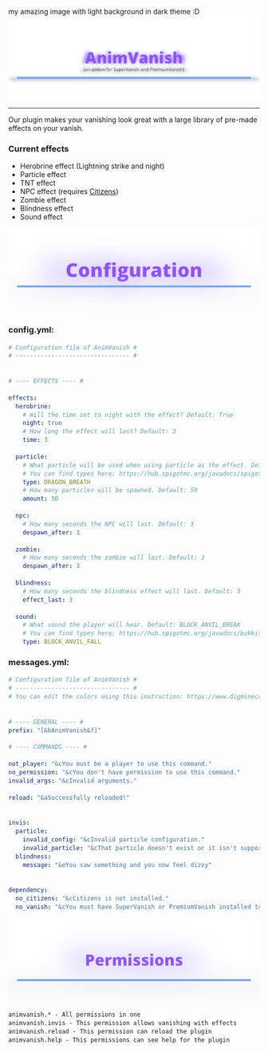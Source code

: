 my amazing image with light background in dark theme :D
![Title](docs/title.png)
___
Our plugin makes your vanishing look great with a large library of pre-made effects on your vanish.

### Current effects
- Herobrine effect (Lightning strike and night)
- Particle effect
- TNT effect
- NPC effect (requires [Citizens](https://www.spigotmc.org/resources/citizens.13811/))
- Zombie effect
- Blindness effect
- Sound effect

![Title](docs/config.png)
### config.yml: 
```yaml
# Configuration file of AnimVanish #
# -------------------------------- #


# ---- EFFECTS ---- #

effects:
  herobrine:
    # Will the time set to night with the effect? Default: True
    night: true
    # How long the effect will last? Default: 3
    time: 3

  particle:
    # What particle will be used when using particle as the effect. Default: DRAGON_BREATH
    # You can find types here: https://hub.spigotmc.org/javadocs/spigot/org/bukkit/Particle.html#enum-constant-summary
    type: DRAGON_BREATH
    # How many particles will be spawned. Default: 50
    amount: 50

  npc:
    # How many seconds the NPC will last. Default: 3
    despawn_after: 3

  zombie:
    # How many seconds the zombie will last. Default: 3
    despawn_after: 3

  blindness:
    # How many seconds the blindness effect will last. Default: 3
    effect_last: 3

  sound:
    # What sound the player will hear. Default: BLOCK_ANVIL_BREAK
    # You can find types here: https://hub.spigotmc.org/javadocs/bukkit/org/bukkit/Sound.html#enum-constant-summary
    type: BLOCK_ANVIL_FALL

```
### messages.yml:
```yaml
# Configuration file of AnimVanish #
# -------------------------------- #
# You can edit the colors using this instruction: https://www.digminecraft.com/lists/color_list_pc.php


# ---- GENERAL ---- #
prefix: "[&bAnimVanish&f]"

# ---- COMMANDS ---- #

not_player: "&cYou must be a player to use this command."
no_permission: "&cYou don't have permission to use this command."
invalid_args: "&cInvalid arguments."

reload: "&aSuccessfully reloaded!"


invis:
  particle:
    invalid_config: "&cInvalid particle configuration."
    invalid_particle: "&cThat particle doesn't exist or it isn't supported."
  blindness:
    message: "&eYou saw something and you now feel dizzy"


dependency:
  no_citizens: "&cCitizens is not installed."
  no_vanish: "&cYou must have SuperVanish or PremiumVanish installed to use this command."
```
![Title](docs/permissions.png)
```txt
animvanish.* - All permissions in one
animvanish.invis - This permission allows vanishing with effects
animvanish.reload - This permission can reload the plugin
animvanish.help - This permissions can see help for the plugin
```